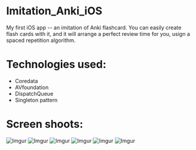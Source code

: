 # Imitation_Anki_iOS
My first iOS app -- an imitation of Anki flashcard.
You can easily create flash cards with it, and it will arrange a perfect review time for you, usign a spaced repetition algorithm.

# Technologies used:

- Coredata
- AVfoundation
- DispatchQueue
- Singleton pattern

# Screen shoots:

![Imgur](https://i.imgur.com/XsoF7ve.png)
![Imgur](https://i.imgur.com/d0f2ix0.png)
![Imgur](https://i.imgur.com/ZgWI1af.png)
![Imgur](https://i.imgur.com/T971vqD.png)
![Imgur](https://i.imgur.com/L0NuTCv.png)
![Imgur](https://i.imgur.com/2LUQcaR.png)
